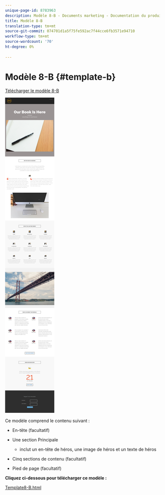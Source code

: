 ```yaml
---
unique-page-id: 8783963
description: Modèle 8-B - Documents marketing - Documentation du produit
title: Modèle 8-B
translation-type: tm+mt
source-git-commit: 074701d1a5f75fe592ac7f44cce6fb3571e94710
workflow-type: tm+mt
source-wordcount: '70'
ht-degree: 0%

---
```



# Modèle 8-B {#template-b}

[Télécharger le modèle 8-B](https://docs.marketo.com/download/attachments/8783963/template-8b.html?version=1&amp;modificationdate=1482174993000&amp;api=v2)

![](assets/image2015-7-29-13-3a56-3a13.png)

Ce modèle comprend le contenu suivant :

* En-tête (facultatif)
* Une section Principale

   * inclut un en-tête de héros, une image de héros et un texte de héros

* Cinq sections de contenu (facultatif)
* Pied de page (facultatif)

**Cliquez ci-dessous pour télécharger ce modèle :**

[Template8-B.html](https://docs.marketo.com/download/attachments/8783963/template-8b.html?version=1&amp;modificationdate=1482174993000&amp;api=v2)
